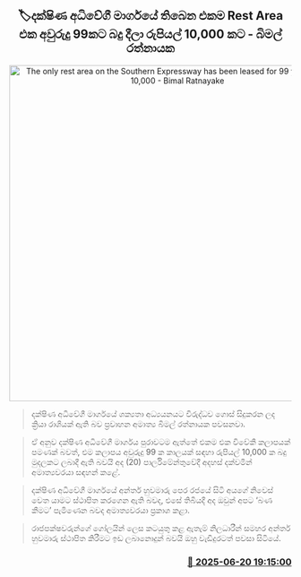 <p align='center'><b><h2 align='center' title='The only rest area on the Southern Expressway has been leased for 99 years for Rs. 10,000 - Bimal Ratnayake'>🏷දක්ෂිණ අධිවේගී මාර්ගයේ තිබෙන එකම Rest Area එක අවුරුදු 99කට බදු දීලා රුපියල් 10,000 කට - බිමල් රත්නායක</h2></b></p>
<p align='center'><img src='https://helakuru.sgp1.cdn.digitaloceanspaces.com/esana/images/lib/bimal-rathnayake-parliment-nn.jpg' width='600' alt='The only rest area on the Southern Expressway has been leased for 99 years for Rs. 10,000 - Bimal Ratnayake'></p>

> දක්ෂිණ අධිවේගී මාර්ගයේ ශක්‍යතා අධ්‍යයනයට විරුද්ධව ගොස් සිදුකරන ලද ක්‍රියා රාශියක් ඇති බව ප්‍රවාහන අමාත්‍ය බිමල් රත්නායක පවසනවා.

> ඒ අනුව දක්ෂිණ අධිවේගී මාර්ගය පුරාවටම ඇත්තේ එකම එක විවේකී කලාපයක් පමණක් බවත්, එම කලාපය අවුරුදු 99 ක කාලයක් සඳහා රුපියල් 10,000 ක බදු මුදලකට ලබාදී ඇති බවයි අද (20) පාර්ලිමේන්තුවේදී අදහස් දක්වමින් අමාත්‍යවරයා සඳහන් කළේ.

> දක්ෂිණ අධිවේගී මාර්ගයේ අන්තර් හුවමාරු පෙර රජයේ සිටි අයගේ නිවෙස් වෙත යාමට ස්ථාපිත කරගෙන ඇති බවද, එසේ තිබියදී අද ඔවුන් අපට ‘බණ කීමට’ පැමිණෙන බවද අමාත්‍යවරයා ප්‍රකාශ කළා.

> රාජපක්ෂවරුන්ගේ ගෝලයින් ලෙස කටයුතු කළ ඇතැම් නිලධාරීන් සමහර අන්තර් හුවමාරු ස්ථාපිත කිරීමට ඉඩ ලබානොදුන් බවයි ඔහු වැඩිදුරටත් පවසා සිටියේ.



<h3 align='right'><a href='https://www.helakuru.lk/esana/p/111210/'>📅 2025-06-20 19:15:00</a></h3>
